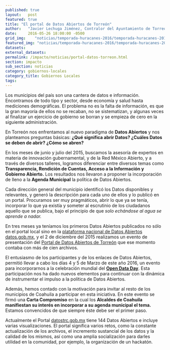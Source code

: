 ```yaml
---
published: true
layout:   post
featured: true
title: "El portal de Datos Abiertos de Torreón"
author:   "Javier Lechuga Jiménez, Contralor del Ayuntamiento de Torreón"
date:     2016-05-26 18:00:00 -0500
grid_img:    "noticias/temporada-huracanes-2016/temporada-huracanes-2016_grid.png"
featured_img: "noticias/temporada-huracanes-2016/temporada-huracanes-2016_featured.png"
datasets:
external_datasets:
permalink: /impacto/noticias/portal-datos-torreon.html
section: impacto
sub_section: noticias
category: gobiernos-locales
category_title: Gobiernos Locales
tags:
---
```


Los municipios del país son una cantera de datos e información. Encontramos de todo tipo y sector, desde economía y salud hasta mediciones demográficas. El problema no es la falta de información, es que la gran mayoría de ellos no se recaban, no se sistematizan, y algunas veces al finalizar un ejercicio de gobierno se borran y se empieza de cero en la siguiente administración.

En Torreón nos enfrentamos al nuevo paradigma de **Datos Abiertos** y nos planteamos preguntas básicas: **¿Qué significa abrir Datos? ¿Cuáles Datos se deben de abrir? ¿Cómo se abren?**

En los meses de junio y julio del 2015, buscamos la asesoría de expertos en materia de innovación gubernamental, y de la Red México Abierto, y a través de diversos talleres, logramos diferenciar entre diversos temas como **Transparencia, Rendición de Cuentas, Acceso a la Información y Gobierno Abierto.** Los resultados nos llevaron a proponer la incorporación de lleno a la **Agenda Municipal** la política de Datos Abiertos.

Cada dirección general del municipio identificó los Datos disponibles y relevantes, y generó la descripción para cada uno de ellos y lo publicó en un portal. Procuramos ser muy pragmáticos, abrir lo que ya se tenía, incorporar lo que ya existía y someter al escrutinio de los ciudadanos aquello que se publica, bajo el principio de que *solo echándose al agua se aprende a nadar.* 

En tres meses ya teníamos los primeros Datos Abiertos publicados no sólo en el portal local sino en la [plataforma nacional de Datos Abiertos datos.gob.mx](http://busca.datos.gob.mx/#!/instituciones/ayuntamiento-de-torreon/), y el 2 de diciembre del 2015 realizamos un evento de presentación del [Portal de Datos Abiertos de Torreón](Portal%20de%20Datos%20Abiertos%20de%20Torre%C3%B3n) que ese momento contaba con más de cien archivos.

El entusiasmo de los participantes y de los enlaces de Datos Abiertos, permitió llevar a cabo los días 4 y 5 de Marzo de este año 2016, un evento para incorporarnos a la celebración mundial del **[Open Data Day](http://datos.gob.mx/impacto/avances/dia-internacional-datos-abiertos.html)**. Esta participación nos ha dado nuevos elementos para continuar con la dinámica de instrumentar el impulso a la política de Datos Abiertos.

Además, hemos contado con la motivación para invitar al resto de los municipios de Coahuila a participar en esta iniciativa. En este evento se firmó una **Carta Compromiso** en la cual los **Alcaldes de Coahuila manifiestan su interés en incorporar a su agenda municipal el tema.** Estamos convencidos de que siempre éste  debe ser el primer paso.

Actualmente el Portal [datostrc.gob.mx](datostrc.gob.mx) tiene 144 Datos Abiertos e incluye varias visualizaciones. El portal significa varios retos, como la constante actualización de los archivos, el incremento sustancial de los datos y la calidad de los mismos, así como una amplia socialización para darles utilidad en la comunidad, por ejemplo, la organización de un hackatón.


